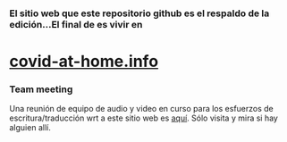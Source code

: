 ### El sitio web que este repositorio github es el respaldo de la edición...El final de es vivir en

# [covid-at-home.info](https://www.covid-at-home.info)


### Team meeting

Una reunión de equipo de audio y video en curso para los esfuerzos de escritura/traducción wrt a este sitio web es [aquí](https://meet.rawmushroom.com/covid). Sólo visita y mira si hay alguien allí.
